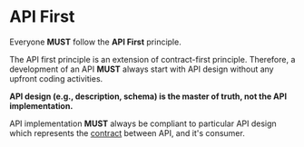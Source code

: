 # API First

Everyone **MUST** follow the **API First** principle.

The API first principle is an extension of contract-first principle. Therefore, a development of an API **MUST** always start with API design without any upfront coding activities.

**API design **\(e.g., description, schema\)** is the master of truth, not the API implementation.**

API implementation **MUST** always be compliant to particular API design which represents the [contract](./contract.md) between API, and it's consumer.

